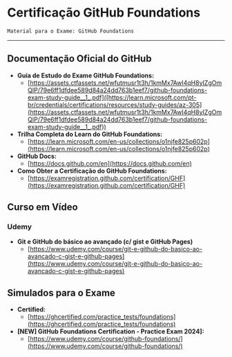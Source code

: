 # Certificação GitHub Foundations

`Material para o Exame: GitHub Foundations`

---

## **Documentação Oficial do GitHub**

- **Guia de Estudo do Exame GitHub Foundations:**
    - [https://assets.ctfassets.net/wfutmusr1t3h/1kmMx7AwI4qH8yIZgOmQlP/79e6ff1dfdee589d84a24dd763b1eef7/github-foundations-exam-study-guide__1_.pdf]([https://learn.microsoft.com/pt-br/credentials/certifications/resources/study-guides/az-305](https://assets.ctfassets.net/wfutmusr1t3h/1kmMx7AwI4qH8yIZgOmQlP/79e6ff1dfdee589d84a24dd763b1eef7/github-foundations-exam-study-guide__1_.pdf))
- **Trilha Completa do Learn do GitHub Foundations:**
    - [https://learn.microsoft.com/en-us/collections/o1njfe825p602p](https://learn.microsoft.com/en-us/collections/o1njfe825p602p)
- **GitHub Docs:**
    - [https://docs.github.com/en](https://docs.github.com/en)
- **Como Obter a Certificação do GitHub Foundations:**
    - [https://examregistration.github.com/certification/GHF](https://examregistration.github.com/certification/GHF)

## **Curso em Vídeo**

### Udemy

- **Git e GitHub do básico ao avançado (c/ gist e GitHub Pages)**
    - [https://www.udemy.com/course/git-e-github-do-basico-ao-avancado-c-gist-e-github-pages](https://www.udemy.com/course/git-e-github-do-basico-ao-avancado-c-gist-e-github-pages)

## **Simulados para o Exame**

- **Certified:**
    - [https://ghcertified.com/practice_tests/foundations](https://ghcertified.com/practice_tests/foundations)
- **[NEW] GitHub Foundations Certification - Practice Exam 2024]:**
    - [https://www.udemy.com/course/github-foundations/](https://www.udemy.com/course/github-foundations/)
